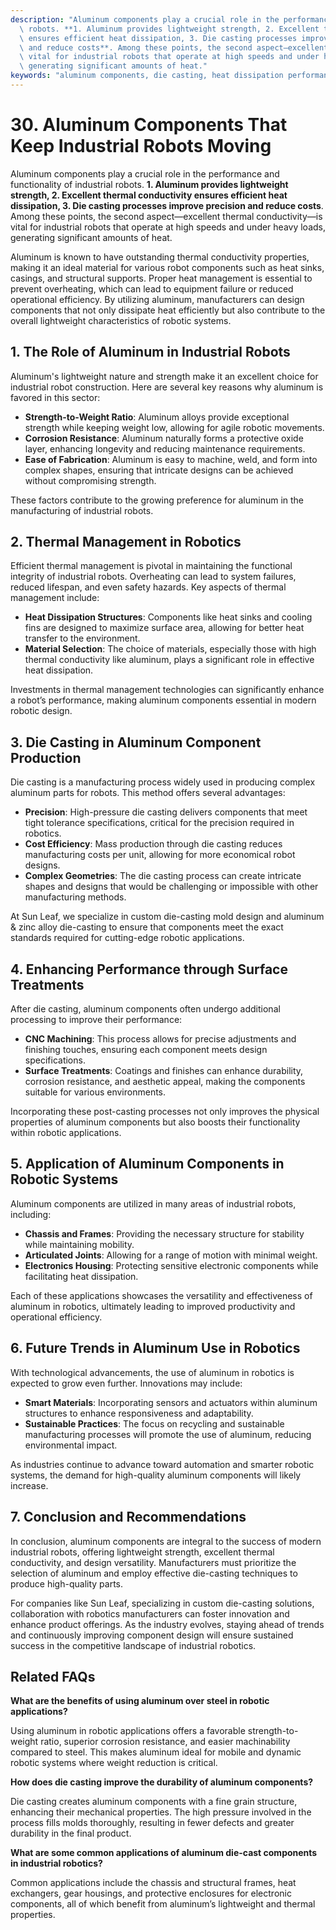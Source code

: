 ```yaml
---
description: "Aluminum components play a crucial role in the performance and functionality of industrial\
  \ robots. **1. Aluminum provides lightweight strength, 2. Excellent thermal conductivity\
  \ ensures efficient heat dissipation, 3. Die casting processes improve precision\
  \ and reduce costs**. Among these points, the second aspect—excellent thermal conductivity—is\
  \ vital for industrial robots that operate at high speeds and under heavy loads,\
  \ generating significant amounts of heat."
keywords: "aluminum components, die casting, heat dissipation performance, die casting process"
---
```

# 30. Aluminum Components That Keep Industrial Robots Moving

Aluminum components play a crucial role in the performance and functionality of industrial robots. **1. Aluminum provides lightweight strength, 2. Excellent thermal conductivity ensures efficient heat dissipation, 3. Die casting processes improve precision and reduce costs**. Among these points, the second aspect—excellent thermal conductivity—is vital for industrial robots that operate at high speeds and under heavy loads, generating significant amounts of heat.

Aluminum is known to have outstanding thermal conductivity properties, making it an ideal material for various robot components such as heat sinks, casings, and structural supports. Proper heat management is essential to prevent overheating, which can lead to equipment failure or reduced operational efficiency. By utilizing aluminum, manufacturers can design components that not only dissipate heat efficiently but also contribute to the overall lightweight characteristics of robotic systems.

## **1. The Role of Aluminum in Industrial Robots**

Aluminum's lightweight nature and strength make it an excellent choice for industrial robot construction. Here are several key reasons why aluminum is favored in this sector:

- **Strength-to-Weight Ratio**: Aluminum alloys provide exceptional strength while keeping weight low, allowing for agile robotic movements.
- **Corrosion Resistance**: Aluminum naturally forms a protective oxide layer, enhancing longevity and reducing maintenance requirements.
- **Ease of Fabrication**: Aluminum is easy to machine, weld, and form into complex shapes, ensuring that intricate designs can be achieved without compromising strength.

These factors contribute to the growing preference for aluminum in the manufacturing of industrial robots.

## **2. Thermal Management in Robotics**

Efficient thermal management is pivotal in maintaining the functional integrity of industrial robots. Overheating can lead to system failures, reduced lifespan, and even safety hazards. Key aspects of thermal management include:

- **Heat Dissipation Structures**: Components like heat sinks and cooling fins are designed to maximize surface area, allowing for better heat transfer to the environment.
- **Material Selection**: The choice of materials, especially those with high thermal conductivity like aluminum, plays a significant role in effective heat dissipation.

Investments in thermal management technologies can significantly enhance a robot’s performance, making aluminum components essential in modern robotic design.

## **3. Die Casting in Aluminum Component Production**

Die casting is a manufacturing process widely used in producing complex aluminum parts for robots. This method offers several advantages:

- **Precision**: High-pressure die casting delivers components that meet tight tolerance specifications, critical for the precision required in robotics.
- **Cost Efficiency**: Mass production through die casting reduces manufacturing costs per unit, allowing for more economical robot designs.
- **Complex Geometries**: The die casting process can create intricate shapes and designs that would be challenging or impossible with other manufacturing methods.

At Sun Leaf, we specialize in custom die-casting mold design and aluminum & zinc alloy die-casting to ensure that components meet the exact standards required for cutting-edge robotic applications.

## **4. Enhancing Performance through Surface Treatments**

After die casting, aluminum components often undergo additional processing to improve their performance:

- **CNC Machining**: This process allows for precise adjustments and finishing touches, ensuring each component meets design specifications.
- **Surface Treatments**: Coatings and finishes can enhance durability, corrosion resistance, and aesthetic appeal, making the components suitable for various environments.

Incorporating these post-casting processes not only improves the physical properties of aluminum components but also boosts their functionality within robotic applications.

## **5. Application of Aluminum Components in Robotic Systems**

Aluminum components are utilized in many areas of industrial robots, including:

- **Chassis and Frames**: Providing the necessary structure for stability while maintaining mobility.
- **Articulated Joints**: Allowing for a range of motion with minimal weight.
- **Electronics Housing**: Protecting sensitive electronic components while facilitating heat dissipation.

Each of these applications showcases the versatility and effectiveness of aluminum in robotics, ultimately leading to improved productivity and operational efficiency.

## **6. Future Trends in Aluminum Use in Robotics**

With technological advancements, the use of aluminum in robotics is expected to grow even further. Innovations may include:

- **Smart Materials**: Incorporating sensors and actuators within aluminum structures to enhance responsiveness and adaptability.
- **Sustainable Practices**: The focus on recycling and sustainable manufacturing processes will promote the use of aluminum, reducing environmental impact.

As industries continue to advance toward automation and smarter robotic systems, the demand for high-quality aluminum components will likely increase.

## **7. Conclusion and Recommendations**

In conclusion, aluminum components are integral to the success of modern industrial robots, offering lightweight strength, excellent thermal conductivity, and design versatility. Manufacturers must prioritize the selection of aluminum and employ effective die-casting techniques to produce high-quality parts. 

For companies like Sun Leaf, specializing in custom die-casting solutions, collaboration with robotics manufacturers can foster innovation and enhance product offerings. As the industry evolves, staying ahead of trends and continuously improving component design will ensure sustained success in the competitive landscape of industrial robotics.

## Related FAQs

**What are the benefits of using aluminum over steel in robotic applications?**

Using aluminum in robotic applications offers a favorable strength-to-weight ratio, superior corrosion resistance, and easier machinability compared to steel. This makes aluminum ideal for mobile and dynamic robotic systems where weight reduction is critical.

**How does die casting improve the durability of aluminum components?**

Die casting creates aluminum components with a fine grain structure, enhancing their mechanical properties. The high pressure involved in the process fills molds thoroughly, resulting in fewer defects and greater durability in the final product.

**What are some common applications of aluminum die-cast components in industrial robotics?**

Common applications include the chassis and structural frames, heat exchangers, gear housings, and protective enclosures for electronic components, all of which benefit from aluminum’s lightweight and thermal properties.
